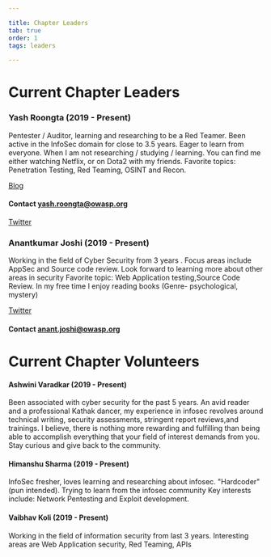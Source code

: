 ```yaml
---

title: Chapter Leaders
tab: true
order: 1
tags: leaders

---
```



# Current Chapter Leaders

### Yash Roongta (2019 - Present)

Pentester / Auditor, learning and researching to be a Red Teamer. Been active in the InfoSec domain for close to 3.5 years.
Eager to learn from everyone. 
When I am not researching / studying / learning. You can find me either watching Netflix, or on Dota2 with my friends.
Favorite topics: Penetration Testing, Red Teaming, OSINT and Recon.

[Blog](https://acc3ssp0int.com)<br>
#### Contact yash.roongta@owasp.org
 
[Twitter](https://twitter.com/acc3ssp0int)

### Anantkumar Joshi (2019 - Present)
Working in the field of Cyber Security from 3 years . Focus areas include AppSec and Source code review. 
Look forward to learning more about other areas in security
Favorite topic: Web Application testing,Source Code Review.
In my free time I enjoy reading books (Genre- psychological, mystery)

[Twitter](https://twitter.com/anantjoshi13)<br>
#### Contact anant.joshi@owasp.org

# Current Chapter Volunteers

#### Ashwini Varadkar (2019 - Present)
 
Been associated with cyber security for the past 5 years. An avid reader and a professional Kathak dancer, my experience in infosec revolves around technical writing, security assessments, stringent report reviews,and trainings.
I believe, there is nothing more rewarding and fulfilling than being able to accomplish everything that your field of interest demands from you.
Stay curious and give back to the community.

#### Himanshu Sharma (2019 - Present)
 
InfoSec fresher, loves learning and researching about infosec. "Hardcoder" (pun intended). Trying to learn from the infosec community
Key interests include: Network Pentesting and Exploit development.

#### Vaibhav Koli (2019 - Present)
 
Working in the field of information security from last 3 years.
Interesting areas are Web Application security, Red Teaming, APIs
